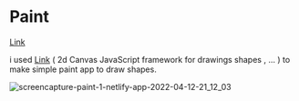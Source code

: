 # Paint

[Link](https://paint-1.netlify.app/)

i used [Link](https://konvajs.org/) ( 2d Canvas JavaScript framework for drawings shapes , ... ) to make simple paint app to draw shapes.


![screencapture-paint-1-netlify-app-2022-04-12-21_12_03](https://user-images.githubusercontent.com/71316063/163012491-1abcb00d-fc9b-4004-b35e-a4513f1971c0.png)
